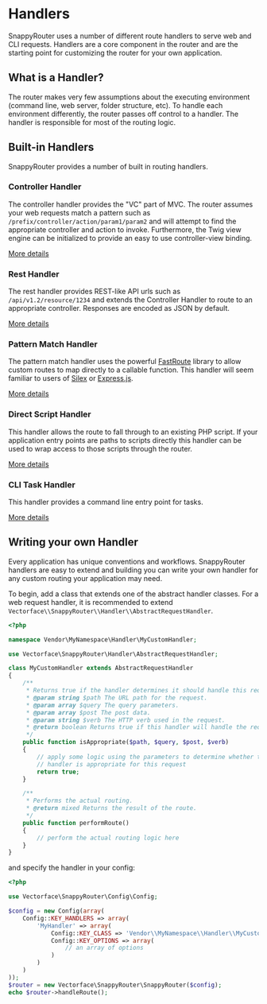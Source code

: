 # Handlers

SnappyRouter uses a number of different route handlers to serve web and CLI
requests. Handlers are a core component in the router and are the starting point
for customizing the router for your own application.

## What is a Handler?

The router makes very few assumptions about the executing environment (command
line, web server, folder structure, etc). To handle each environment
differently, the router passes off control to a handler. The handler is
responsible for most of the routing logic.

## Built-in Handlers

SnappyRouter provides a number of built in routing handlers.

### Controller Handler

The controller handler provides the "VC" part of MVC. The router assumes your
web requests match a pattern such as
`/prefix/controller/action/param1/param2` and will attempt to find the
appropriate controller and action to invoke. Furthermore, the Twig view engine
can be initialized to provide an easy to use controller-view binding.

[More details](controller_handler.md)

### Rest Handler

The rest handler provides REST-like API urls such as
`/api/v1.2/resource/1234` and extends the Controller Handler to route to an
appropriate controller. Responses are encoded as JSON by default.

[More details](rest_handler.md)

### Pattern Match Handler

The pattern match handler uses the powerful
[FastRoute](https://github.com/nikic/FastRoute) library to allow custom routes
to map directly to a callable function. This handler will seem familiar to users
of [Silex](http://silex.sensiolabs.org/) or [Express.js](http://expressjs.com/).

[More details](pattern_handler.md)

### Direct Script Handler

This handler allows the route to fall through to an existing PHP script. If your
application entry points are paths to scripts directly this handler can be used
to wrap access to those scripts through the router.

[More details](direct_handler.md)

### CLI Task Handler

This handler provides a command line entry point for tasks.

[More details](cli_handler.md)

## Writing your own Handler

Every application has unique conventions and workflows. SnappyRouter handlers
are easy to extend and building you can write your own handler for any custom
routing your application may need.

To begin, add a class that extends one of the abstract handler classes. For a
web request handler, it is recommended to extend
`Vectorface\\SnappyRouter\\Handler\\AbstractRequestHandler`.

```php
<?php

namespace Vendor\MyNamespace\Handler\MyCustomHandler;

use Vectorface\SnappyRouter\Handler\AbstractRequestHandler;

class MyCustomHandler extends AbstractRequestHandler
{
    /**
     * Returns true if the handler determines it should handle this request and false otherwise.
     * @param string $path The URL path for the request.
     * @param array $query The query parameters.
     * @param array $post The post data.
     * @param string $verb The HTTP verb used in the request.
     * @return boolean Returns true if this handler will handle the request and false otherwise.
     */
    public function isAppropriate($path, $query, $post, $verb)
    {
        // apply some logic using the parameters to determine whether the
        // handler is appropriate for this request
        return true;
    }

    /**
     * Performs the actual routing.
     * @return mixed Returns the result of the route.
     */
    public function performRoute()
    {
        // perform the actual routing logic here
    }
}
```

and specify the handler in your config:

```php
<?php

use Vectorface\SnappyRouter\Config\Config;

$config = new Config(array(
    Config::KEY_HANDLERS => array(
        'MyHandler' => array(
            Config::KEY_CLASS => 'Vendor\\MyNamespace\\Handler\\MyCustomHandler',
            Config::KEY_OPTIONS => array(
                // an array of options
            )
        )
    )
));
$router = new Vectorface\SnappyRouter\SnappyRouter($config);
echo $router->handleRoute();
```
